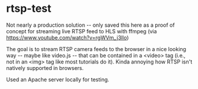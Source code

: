 # rtsp-test
Not nearly a production solution -- only saved this here as a proof of concept for streaming live RTSP feed to HLS with ffmpeg (via https://www.youtube.com/watch?v=rgWVm_j3llo)

The goal is to stream RTSP camera feeds to the browser in a nice looking way -- maybe like video.js -- that can be contained in a \<video\> tag (i.e., not in an \<img\> tag like most tutorials do it). Kinda annoying how RTSP isn't natively supported in browsers.

Used an Apache server locally for testing.
